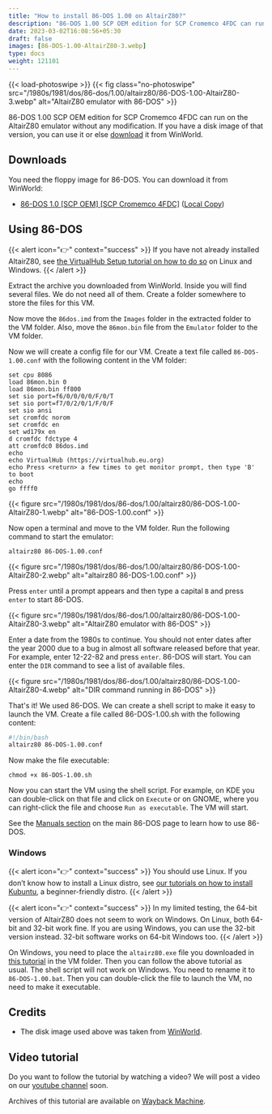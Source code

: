 ```yaml
---
title: "How to install 86-DOS 1.00 on AltairZ80?"
description: "86-DOS 1.00 SCP OEM edition for SCP Cromemco 4FDC can run on the AltairZ80 emulator without any modification. If you have a disk image of that version, you can use it."
date: 2023-03-02T16:08:56+05:30
draft: false
images: [86-DOS-1.00-AltairZ80-3.webp]
type: docs
weight: 121101
---
```


{{< load-photoswipe >}}
{{< fig class="no-photoswipe" src="/1980s/1981/dos/86-dos/1.00/altairz80/86-DOS-1.00-AltairZ80-3.webp" alt="AltairZ80 emulator with 86-DOS" >}}

86-DOS 1.00 SCP OEM edition for SCP Cromemco 4FDC can run on the AltairZ80 emulator without any modification. If you have a disk image of that version, you can use it or else [download](#downloads) it from WinWorld.

## Downloads

You need the floppy image for 86-DOS. You can download it from WinWorld:

- [86-DOS 1.0 [SCP OEM] [SCP Cromemco 4FDC]](https://winworldpc.com/download/354a6299-2ade-11e8-a4ce-fa163e9022f0) ([Local Copy](https://link.storjshare.io/jvl4jik7qrpccq6v5r3t4yrgdagq/virtualhub%2F1980s%2F1981%2FOS%2FDOS%2F86-DOS%2F1.00%2FAltairZ80%2F86-DOS%201.0%20%5BSCP%20OEM%5D%20%5BSCP%20Cromemco%204FDC%5D%20(4-30-1981)%20(8%20inch%20SSSD).7z?download=true))

## Using 86-DOS

{{< alert icon="👉" context="success" >}}
If you have not already installed AltairZ80, see [the VirtualHub Setup tutorial on how to do so](https://setup.virtualhub.eu.org/altairz80/) on Linux and Windows.
{{< /alert >}}

Extract the archive you downloaded from WinWorld. Inside you will find several files. We do not need all of them. Create a folder somewhere to store the files for this VM.

Now move the `86dos.imd` from the `Images` folder in the extracted folder to the VM folder. Also, move the `86mon.bin` file from the `Emulator` folder to the VM folder.

Now we will create a config file for our VM. Create a text file called `86-DOS-1.00.conf` with the following content in the VM folder:

``` config
set cpu 8086
load 86mon.bin 0
load 86mon.bin ff800
set sio port=f6/0/0/0/0/F/0/T
set sio port=f7/0/2/0/1/F/0/F
set sio ansi
set cromfdc norom
set cromfdc en
set wd179x en
d cromfdc fdctype 4
att cromfdc0 86dos.imd
echo
echo VirtualHub (https://virtualhub.eu.org)
echo Press <return> a few times to get monitor prompt, then type 'B' to boot
echo
go ffff0
```

{{< figure src="/1980s/1981/dos/86-dos/1.00/altairz80/86-DOS-1.00-AltairZ80-1.webp" alt="86-DOS-1.00.conf" >}}

Now open a terminal and move to the VM folder. Run the following command to start the emulator:

``` console
altairz80 86-DOS-1.00.conf
```

{{< figure src="/1980s/1981/dos/86-dos/1.00/altairz80/86-DOS-1.00-AltairZ80-2.webp" alt="altairz80 86-DOS-1.00.conf" >}}

Press `enter` until a prompt appears and then type a capital `B` and press `enter` to start 86-DOS.

{{< figure src="/1980s/1981/dos/86-dos/1.00/altairz80/86-DOS-1.00-AltairZ80-3.webp" alt="AltairZ80 emulator with 86-DOS" >}}

Enter a date from the 1980s to continue. You should not enter dates after the year 2000 due to a bug in almost all software released before that year. For example, enter 12-22-82 and press `enter`. 86-DOS will start. You can enter the `DIR` command to see a list of available files.

{{< figure src="/1980s/1981/dos/86-dos/1.00/altairz80/86-DOS-1.00-AltairZ80-4.webp" alt="DIR command running in 86-DOS" >}}

That's it! We used 86-DOS. We can create a shell script to make it easy to launch the VM. Create a file called 86-DOS-1.00.sh with the following content:

``` bash
#!/bin/bash
altairz80 86-DOS-1.00.conf
```

Now make the file executable:

``` console
chmod +x 86-DOS-1.00.sh
```

Now you can start the VM using the shell script. For example, on KDE you can double-click on that file and click on `Execute` or on GNOME, where you can right-click the file and choose `Run as executable`. The VM will start.

See the [Manuals section](/1980s/1981/dos/86-dos/#manuals) on the main 86-DOS page to learn how to use 86-DOS.

### Windows

{{< alert icon="👉" context="success" >}}
You should use Linux. If you don’t know how to install a Linux distro, see [our tutorials on how to install Kubuntu](https://setup.virtualhub.eu.org/tag/os/), a beginner-friendly distro.
{{< /alert >}}

{{< alert icon="👉" context="success" >}}
In my limited testing, the 64-bit version of AltairZ80 does not seem to work on Windows. On Linux, both 64-bit and 32-bit work fine. If you are using Windows, you can use the 32-bit version instead. 32-bit software works on 64-bit Windows too.
{{< /alert >}}

On Windows, you need to place the `altairz80.exe` file you downloaded in [this tutorial](https://setup.virtualhub.eu.org/altairz80/#windows) in the VM folder. Then you can follow the above tutorial as usual. The shell script will not work on Windows. You need to rename it to `86-DOS-1.00.bat`. Then you can double-click the file to launch the VM, no need to make it executable.

## Credits

- The disk image used above was taken from [WinWorld](https://winworldpc.com/).

## Video tutorial

Do you want to follow the tutorial by watching a video? We will post a video on our [youtube channel](https://www.youtube.com/@virtua1hub) soon.

Archives of this tutorial are available on [Wayback Machine](https://web.archive.org/web/*/https://virtualhub.eu.org/1980s/1981/DOS/86-DOS/1.00/altairz80/).
